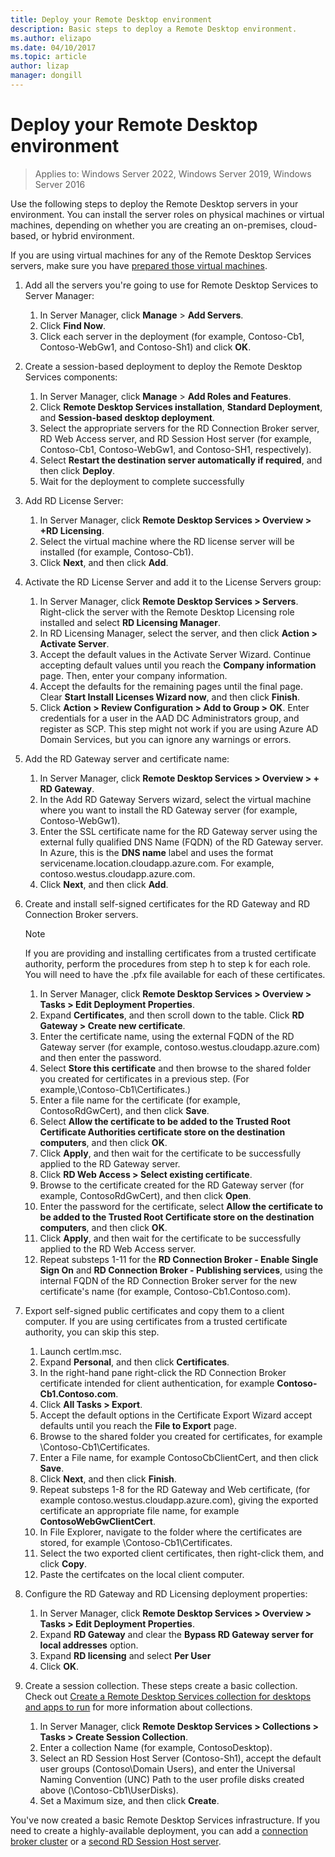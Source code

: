 ```yaml
---
title: Deploy your Remote Desktop environment
description: Basic steps to deploy a Remote Desktop environment.
ms.author: elizapo
ms.date: 04/10/2017
ms.topic: article
author: lizap
manager: dongill
---
```

# Deploy your Remote Desktop environment

>Applies to: Windows Server 2022, Windows Server 2019, Windows Server 2016

Use the following steps to deploy the Remote Desktop servers in your environment. You can install the server roles on physical machines or virtual machines, depending on whether you are creating an on-premises, cloud-based, or hybrid environment.

If you are using virtual machines for any of the Remote Desktop Services servers, make sure you have [prepared those virtual machines](rds-prepare-vms.md).


1.  Add all the servers you're going to use for Remote Desktop Services to Server Manager:
    1.  In Server Manager, click **Manage** > **Add Servers**.
    2.  Click **Find Now**.
    3.  Click each server in the deployment (for example, Contoso-Cb1, Contoso-WebGw1, and Contoso-Sh1) and click **OK**.
2.  Create a session-based deployment to deploy the Remote Desktop Services components:
    1.  In Server Manager, click **Manage** > **Add Roles and Features**.
    2.  Click **Remote Desktop Services installation**, **Standard Deployment**, and **Session-based desktop deployment**.
    3.  Select the appropriate servers for the RD Connection Broker server, RD Web Access server, and RD Session Host server (for example, Contoso-Cb1, Contoso-WebGw1, and Contoso-SH1, respectively).
    4.  Select **Restart the destination server automatically if required**, and then click **Deploy**.
    5.  Wait for the deployment to complete successfully
3.  Add RD License Server:
    1.  In Server Manager, click **Remote Desktop Services > Overview > +RD Licensing**.
    2.  Select the virtual machine where the RD license server will be installed (for example, Contoso-Cb1).
    3.  Click **Next**, and then click **Add**.
4.  Activate the RD License Server and add it to the License Servers group:
    1.  In Server Manager, click **Remote Desktop Services > Servers**. Right-click the server with the Remote Desktop Licensing role installed and select **RD Licensing Manager**.
    2.  In RD Licensing Manager, select the server, and then click **Action > Activate Server**.
    3.  Accept the default values in the Activate Server Wizard. Continue accepting default values until you reach the **Company information** page. Then, enter your company information.
    4.  Accept the defaults for the remaining pages until the final page. Clear **Start Install Licenses Wizard now**, and then click **Finish**.
    5.  Click **Action > Review Configuration > Add to Group > OK**. Enter credentials for a user in the AAD DC Administrators group, and register as SCP. This step might not work if you are using Azure AD Domain Services, but you can ignore any warnings or errors.
5.  Add the RD Gateway server and certificate name:
    1.  In Server Manager, click **Remote Desktop Services > Overview > + RD Gateway**.
    2.  In the Add RD Gateway Servers wizard, select the virtual machine where you want to install the RD Gateway server (for example, Contoso-WebGw1).
    3.  Enter the SSL certificate name for the RD Gateway server using the external fully qualified DNS Name (FQDN) of the RD Gateway server. In Azure, this is the **DNS name** label and uses the format servicename.location.cloudapp.azure.com. For example, contoso.westus.cloudapp.azure.com.
    4.  Click **Next**, and then click **Add**.
6.  Create and install self-signed certificates for the RD Gateway and RD Connection Broker servers.

       > [!NOTE]
       > If you are providing and installing certificates from a trusted certificate authority, perform the procedures from step h to step k for each role. You will need to have the .pfx file available for each of these certificates.

    1.  In Server Manager, click **Remote Desktop Services > Overview > Tasks > Edit Deployment Properties**.
    2.  Expand **Certificates**, and then scroll down to the table. Click **RD Gateway > Create new certificate**.
    3.  Enter the certificate name, using the external FQDN of the RD Gateway server (for example, contoso.westus.cloudapp.azure.com) and then enter the password.
    4.  Select **Store this certificate** and then browse to the shared folder you created for certificates in a previous step. (For example,\Contoso-Cb1\Certificates.)
    5.  Enter a file name for the certificate (for example, ContosoRdGwCert), and then click **Save**.
    6.  Select **Allow the certificate to be added to the Trusted Root Certificate Authorities certificate store on the destination computers**, and then click **OK**.
    7.  Click **Apply**, and then wait for the certificate to be successfully applied to the RD Gateway server.
    8.  Click **RD Web Access > Select existing certificate**.
    9.  Browse to the certificate created for the RD Gateway server (for example, ContosoRdGwCert), and then click **Open**.
    10. Enter the password for the certificate, select **Allow the certificate to be added to the Trusted Root Certificate store on the destination computers**, and then click **OK**.
    11. Click **Apply**, and then wait for the certificate to be successfully applied to the RD Web Access server.
    12. Repeat substeps 1-11 for the **RD Connection Broker - Enable Single Sign On** and **RD Connection Broker - Publishing services**, using the internal FQDN of the RD Connection Broker server for the new certificate's name (for example, Contoso-Cb1.Contoso.com).
7.  Export self-signed public certificates and copy them to a client computer. If you are using certificates from a trusted certificate authority, you can skip this step.
    1.  Launch certlm.msc.
    2.  Expand **Personal**, and then click **Certificates**.
    3.  In the right-hand pane right-click the RD Connection Broker certificate intended for client authentication, for example **Contoso-Cb1.Contoso.com**.
    4.  Click **All Tasks > Export**.
    5.  Accept the default options in the Certificate Export Wizard accept defaults until you reach the **File to Export** page.
    6.  Browse to the shared folder you created for certificates, for example \Contoso-Cb1\Certificates.
    7.  Enter a File name, for example ContosoCbClientCert, and then click **Save**.
    8.  Click **Next**, and then click **Finish**.
    9.  Repeat substeps 1-8 for the RD Gateway and Web certificate, (for example contoso.westus.cloudapp.azure.com), giving the exported certificate an appropriate file name, for example **ContosoWebGwClientCert**.
    10. In File Explorer, navigate to the folder where the certificates are stored, for example \Contoso-Cb1\Certificates.
    11. Select the two exported client certificates, then right-click them, and click **Copy**.
    12. Paste the certifcates on the local client computer.
8.  Configure the RD Gateway and RD Licensing deployment properties:
    1.  In Server Manager, click **Remote Desktop Services > Overview > Tasks > Edit Deployment Properties**.
    2.  Expand **RD Gateway** and clear the **Bypass RD Gateway server for local addresses** option.
    3.  Expand **RD licensing** and select **Per User**
    4.  Click **OK**.
10. Create a session collection. These steps create a basic collection. Check out [Create a Remote Desktop Services collection for desktops and apps to run](rds-create-collection.md) for more information about collections.

    1.  In Server Manager, click **Remote Desktop Services > Collections > Tasks > Create Session Collection**.
    2.  Enter a collection Name (for example, ContosoDesktop).
    3.  Select an RD Session Host Server (Contoso-Sh1), accept the default user groups (Contoso\Domain Users), and enter the Universal Naming Convention (UNC) Path to the user profile disks created above (\Contoso-Cb1\UserDisks).
    4.  Set a Maximum size, and then click **Create**.


You've now created a basic Remote Desktop Services infrastructure. If you need to create a highly-available deployment, you can add a [connection broker cluster](rds-connection-broker-cluster.md) or a [second RD Session Host server](rds-scale-rdsh-farm.md).

